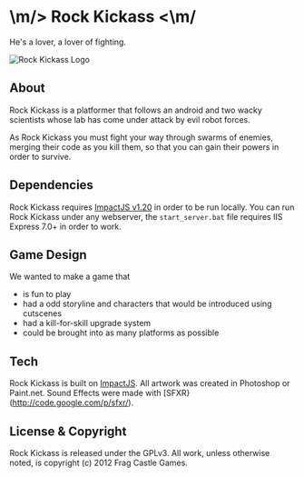 \m/> Rock Kickass <\m/
==========
He's a lover, a lover of fighting.

![Rock Kickass Logo](https://raw.github.com/fragcastle/rock-kickass/master/media/rockkickass-marketing.png)

## About
Rock Kickass is a platformer that follows an android and two wacky scientists whose lab has come under attack by evil robot forces.

As Rock Kickass you must fight your way through swarms of enemies, merging their code as you kill them, so that you can gain their powers in order to survive.

## Dependencies
Rock Kickass requires [ImpactJS v1.20](http://impactjs.com) in order to be run locally. You can run Rock Kickass under any webserver, the `start_server.bat` file requires IIS Express 7.0+ in order to work.

## Game Design
We wanted to make a game that 

* is fun to play
* had a odd storyline and characters that would be introduced using cutscenes
* had a kill-for-skill upgrade system
* could be brought into as many platforms as possible

## Tech
Rock Kickass is built on [ImpactJS](http://impactjs.com). All artwork was created in Photoshop or Paint.net. Sound Effects were made with [SFXR}(http://code.google.com/p/sfxr/).

## License & Copyright
Rock Kickass is released under the GPLv3. All work, unless otherwise noted, is copyright (c) 2012 Frag Castle Games.